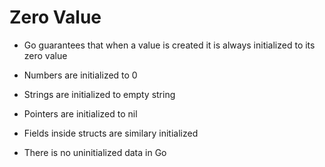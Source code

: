 # Zero Value

- Go guarantees that when a value is created it is always initialized to its zero value

- Numbers are initialized to 0

- Strings are initialized to empty string

- Pointers are initialized to nil

- Fields inside structs are similary initialized

- There is no uninitialized data in Go
